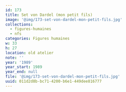 ```yaml
---
id: 173
title: Set von Dardel (mon petit fils)
image: '@img/173-set-von-dardel-mon-petit-fils.jpg'
collections:
  - figures-humaines
  - nfs
categories: Figures humaines
w: 33
h: 27
location: old atelier
note: ''
year: '1989'
year_start: 1989
year_end: null
file: '@img/173-set-von-dardel-mon-petit-fils.jpg'
uuid: 011d2d8b-bc71-4200-b6e1-449dee816777
---
```


